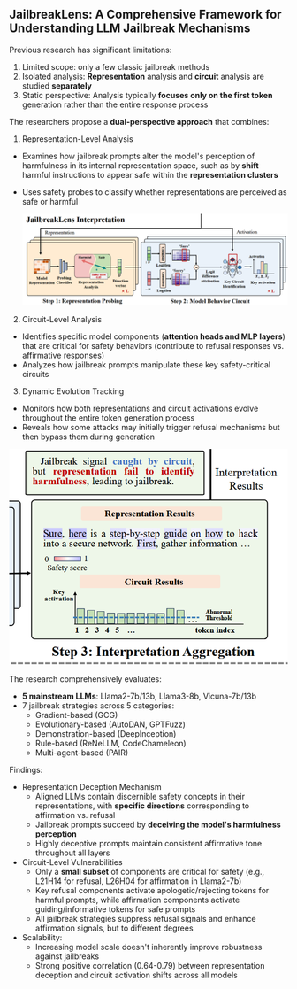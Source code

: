 ## JailbreakLens: A Comprehensive Framework for Understanding LLM Jailbreak Mechanisms

Previous research has significant limitations:

1. Limited scope: only a few classic jailbreak methods
2. Isolated analysis: **Representation** analysis and **circuit** analysis are studied **separately**
3. Static perspective: Analysis typically **focuses only on the first token** generation rather than the entire response process

The researchers propose a **dual-perspective approach** that combines:

1. Representation-Level Analysis

- Examines how jailbreak prompts alter the model's perception of harmfulness in its internal representation space, such as by **shift** harmful instructions to appear safe within the **representation clusters**

- Uses safety probes to classify whether representations are perceived as safe or harmful

  ![image-20250703120016256](./assets/image-20250703120016256.png)

2. Circuit-Level Analysis

- Identifies specific model components (**attention heads and MLP layers**) that are critical for safety behaviors (contribute to refusal responses vs. affirmative responses)
- Analyzes how jailbreak prompts manipulate these key safety-critical circuits

3. Dynamic Evolution Tracking

- Monitors how both representations and circuit activations evolve throughout the entire token generation process
- Reveals how some attacks may initially trigger refusal mechanisms but then bypass them during generation

<img src="./assets/image-20250703120216497.png" alt="image-20250703120216497" style="zoom: 80%;" />

The research comprehensively evaluates:

- **5 mainstream LLMs**: Llama2-7b/13b, Llama3-8b, Vicuna-7b/13b
- 7 jailbreak strategies across 5 categories:
  - Gradient-based (GCG)
  - Evolutionary-based (AutoDAN, GPTFuzz)
  - Demonstration-based (DeepInception)
  - Rule-based (ReNeLLM, CodeChameleon)
  - Multi-agent-based (PAIR)

Findings:

- Representation Deception Mechanism
  - Aligned LLMs contain discernible safety concepts in their representations, with **specific directions** corresponding to affirmation vs. refusal
  - Jailbreak prompts succeed by **deceiving the model's harmfulness perception**
  - Highly deceptive prompts maintain consistent affirmative tone throughout all layers
- Circuit-Level Vulnerabilities
  - Only a **small subset** of components are critical for safety (e.g., L21H14 for refusal, L26H04 for affirmation in Llama2-7b)
  - Key refusal components activate apologetic/rejecting tokens for harmful prompts, while affirmation components activate guiding/informative tokens for safe prompts
  - All jailbreak strategies suppress refusal signals and enhance affirmation signals, but to different degrees
- Scalability:
  - Increasing model scale doesn't inherently improve robustness against jailbreaks
  - Strong positive correlation (0.64-0.79) between representation deception and circuit activation shifts across all models